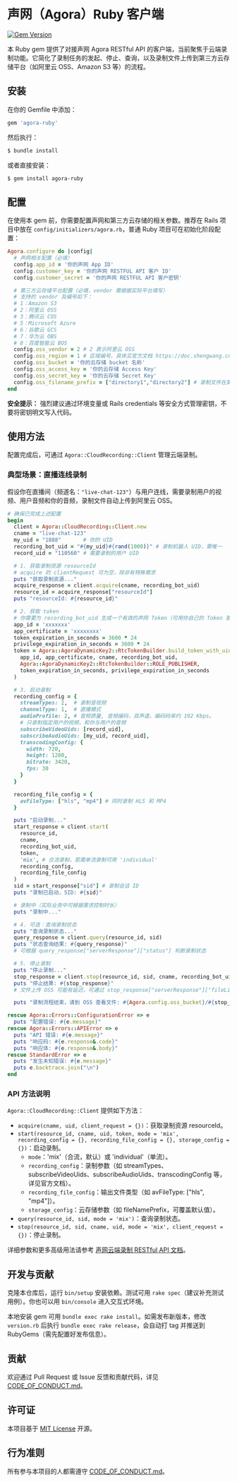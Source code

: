 # 声网（Agora）Ruby 客户端

[![Gem Version](https://badge.fury.io/rb/agora-ruby.svg)](https://badge.fury.io/rb/agora-ruby) <!-- 发布后可更新 -->

本 Ruby gem 提供了对接声网 Agora RESTful API 的客户端，当前聚焦于云端录制功能。它简化了录制任务的发起、停止、查询，以及录制文件上传到第三方云存储平台（如阿里云 OSS、Amazon S3 等）的流程。

## 安装

在你的 Gemfile 中添加：

```ruby
gem 'agora-ruby'
```

然后执行：

```bash
$ bundle install
```

或者直接安装：

```bash
$ gem install agora-ruby
```

## 配置

在使用本 gem 前，你需要配置声网和第三方云存储的相关参数。推荐在 Rails 项目中放在 `config/initializers/agora.rb`，普通 Ruby 项目可在初始化阶段配置：

```ruby
Agora.configure do |config|
  # 声网相关配置（必填）
  config.app_id = '你的声网 App ID'
  config.customer_key = '你的声网 RESTFUL API 客户 ID'
  config.customer_secret = '你的声网 RESTFUL API 客户密钥'

  # 第三方云存储平台配置（必填，vendor 需根据实际平台填写）
  # 支持的 vendor 及编号如下：
  # 1：Amazon S3
  # 2：阿里云 OSS
  # 3：腾讯云 COS
  # 5：Microsoft Azure
  # 6：谷歌云 GCS
  # 7：华为云 OBS
  # 8：百度智能云 BOS
  config.oss_vendor = 2 # 2 表示阿里云 OSS
  config.oss_region = 1 # 区域编号，具体见官方文档 https://doc.shengwang.cn/doc/cloud-recording/restful/api/reference
  config.oss_bucket = '你的云存储 bucket 名称'
  config.oss_access_key = '你的云存储 Access Key'
  config.oss_secret_key = '你的云存储 Secret Key'
  config.oss_filename_prefix = ["directory1","directory2"] # 录制文件在第三方云存储中的存储位置, directory1/directory2/xxx.m3u8
end
```

**安全提示：** 强烈建议通过环境变量或 Rails credentials 等安全方式管理密钥，不要将密钥明文写入代码。

## 使用方法

配置完成后，可通过 `Agora::CloudRecording::Client` 管理云端录制。

### 典型场景：直播连线录制

假设你在直播间（频道名：`"live-chat-123"`）与用户连线，需要录制用户的视频、用户音频和你的音频，录制文件自动上传到阿里云 OSS。

```ruby
# 确保已完成上述配置
begin
  client = Agora::CloudRecording::Client.new
  cname = "live-chat-123"
  my_uid = "1888"       # 你的 UID
  recording_bot_uid = "#{my_uid}#{rand(1000)}" # 录制机器人 UID，需唯一
  record_uid = "110560" # 需要录制的用户 UID

  # 1. 获取录制资源 resourceId
  # acquire 的 clientRequest 可为空，除非有特殊需求
  puts "获取录制资源..."
  acquire_response = client.acquire(cname, recording_bot_uid)
  resource_id = acquire_response["resourceId"]
  puts "resourceId: #{resource_id}"

  # 2. 获取 token
  # 你需要为 recording_bot_uid 生成一个有效的声网 Token（可用你自己的 Token 服务）
  app_id = 'xxxxxxx'
  app_certificate = 'xxxxxxxx'
  token_expiration_in_seconds = 3600 * 24
  privilege_expiration_in_seconds = 3600 * 24
  token = Agora::AgoraDynamicKey2::RtcTokenBuilder.build_token_with_uid(
    app_id, app_certificate, cname, recording_bot_uid,
    Agora::AgoraDynamicKey2::RtcTokenBuilder::ROLE_PUBLISHER,
    token_expiration_in_seconds, privilege_expiration_in_seconds
  )

  # 3. 启动录制
  recording_config = {
    streamTypes: 2,  # 录制音视频
    channelType: 1,  # 直播模式
    audioProfile: 2, # 音频质量, 音频编码，双声道，编码码率约 192 Kbps。
    # 只录制指定用户的视频，和你与用户的音频
    subscribeVideoUids: [record_uid],
    subscribeAudioUids: [my_uid, record_uid],
    transcodingConfig: {
      width: 720,
      height: 1280,
      bitrate: 3420,
      fps: 30
    }
  }

  recording_file_config = {
    avFileType: ["hls", "mp4"] # 同时录制 HLS 和 MP4
  }

  puts "启动录制..."
  start_response = client.start(
    resource_id,
    cname,
    recording_bot_uid,
    token,
    'mix', # 合流录制，若需单流录制可用 'individual'
    recording_config,
    recording_file_config
  )
  sid = start_response["sid"] # 录制会话 ID
  puts "录制已启动，SID: #{sid}"

  # 录制中（实际业务中可根据需求控制时长）
  puts "录制中..."

  # 4. 可选：查询录制状态
  puts "查询录制状态..."
  query_response = client.query(resource_id, sid)
  puts "状态查询结果: #{query_response}"
  # 可根据 query_response["serverResponse"]["status"] 判断录制状态

  # 5. 停止录制
  puts "停止录制..."
  stop_response = client.stop(resource_id, sid, cname, recording_bot_uid, 'mix', client_request = { async_stop: true })
  puts "停止结果: #{stop_response}"
  # 文件上传 OSS 可能有延迟，可通过 stop_response["serverResponse"]["fileList"] 获取文件列表

  puts "录制流程结束，请到 OSS 查看文件: #{Agora.config.oss_bucket}/#{stop_response["serverResponse"]["fileList"][0]['fileName']}"

rescue Agora::Errors::ConfigurationError => e
  puts "配置错误: #{e.message}"
rescue Agora::Errors::APIError => e
  puts "API 错误: #{e.message}"
  puts "响应码: #{e.response&.code}"
  puts "响应体: #{e.response&.body}"
rescue StandardError => e
  puts "发生未知错误: #{e.message}"
  puts e.backtrace.join("\n")
end
```

### API 方法说明

`Agora::CloudRecording::Client` 提供如下方法：

*   `acquire(cname, uid, client_request = {})`：获取录制资源 resourceId。
*   `start(resource_id, cname, uid, token, mode = 'mix', recording_config = {}, recording_file_config = {}, storage_config = {})`：启动录制。
    *   `mode`：'mix'（合流，默认）或 'individual'（单流）。
    *   `recording_config`：录制参数（如 streamTypes、subscribeVideoUids、subscribeAudioUids、transcodingConfig 等，详见官方文档）。
    *   `recording_file_config`：输出文件类型（如 avFileType: ["hls", "mp4"]）。
    *   `storage_config`：云存储参数（如 fileNamePrefix，可覆盖默认值）。
*   `query(resource_id, sid, mode = 'mix')`：查询录制状态。
*   `stop(resource_id, sid, cname, uid, mode = 'mix', client_request = {})`：停止录制。

详细参数和更多高级用法请参考 [声网云端录制 RESTful API 文档](https://doc.shengwang.cn/doc/cloud-recording/restful/cloud-recording/overview)。

## 开发与贡献

克隆本仓库后，运行 `bin/setup` 安装依赖。测试可用 `rake spec`（建议补充测试用例）。你也可以用 `bin/console` 进入交互式环境。

本地安装 gem 可用 `bundle exec rake install`。如需发布新版本，修改 `version.rb` 后执行 `bundle exec rake release`，会自动打 tag 并推送到 RubyGems（需先配置好发布信息）。

## 贡献

欢迎通过 Pull Request 或 Issue 反馈和贡献代码，详见 [CODE_OF_CONDUCT.md](CODE_OF_CONDUCT.md)。

## 许可证

本项目基于 [MIT License](https://opensource.org/licenses/MIT) 开源。

## 行为准则

所有参与本项目的人都需遵守 [CODE_OF_CONDUCT.md](CODE_OF_CONDUCT.md)。
